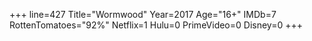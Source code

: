+++
line=427
Title="Wormwood"
Year=2017
Age="16+"
IMDb=7
RottenTomatoes="92%"
Netflix=1
Hulu=0
PrimeVideo=0
Disney=0
+++

